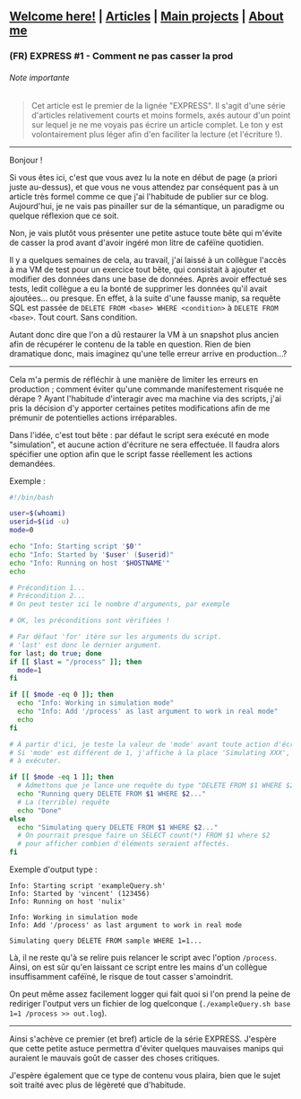 ## [Welcome here!](https://vpenando.github.io) | [Articles](https://vpenando.github.io/articles.html) | [Main projects](https://vpenando.github.io/projects.html) | [About me](https://vpenando.github.io/about.html)

### (FR) EXPRESS #1 - Comment ne pas casser la prod

###### Note importante
> Cet article est le premier de la lignée "EXPRESS". Il s'agit d'une série d'articles relativement courts et moins formels, axés autour d'un point sur lequel je ne me voyais pas écrire un article complet. Le ton y est volontairement plus léger afin d'en faciliter la lecture (et l'écriture !).

---

Bonjour !

Si vous êtes ici, c'est que vous avez lu la note en début de page (a priori juste au-dessus), et que vous ne vous attendez par conséquent pas à un article très formel comme ce que j'ai l'habitude de publier sur ce blog.
Aujourd'hui, je ne vais pas pinailler sur de la sémantique, un paradigme ou quelque réflexion que ce soit.

Non, je vais plutôt vous présenter une petite astuce toute bête qui m'évite de casser la prod avant d'avoir ingéré mon litre de caféïne quotidien.

Il y a quelques semaines de cela, au travail, j'ai laissé à un collègue l'accès à ma VM de test pour un exercice tout bête, qui consistait à ajouter et modifier des données dans une base de données.
Après avoir effectué ses tests, ledit collègue a eu la bonté de supprimer les données qu'il avait ajoutées... ou presque. En effet, à la suite d'une fausse manip, sa requête SQL est passée de `DELETE FROM <base> WHERE <condition>` à `DELETE FROM <base>`. Tout court. Sans condition.

Autant donc dire que l'on a dû restaurer la VM à un snapshot plus ancien afin de récupérer le contenu de la table en question. Rien de bien dramatique donc, mais imaginez qu'une telle erreur arrive en production...?

---

Cela m'a permis de réfléchir à une manière de limiter les erreurs en production ; comment éviter qu'une commande manifestement risquée ne dérape ? Ayant l'habitude d'interagir avec ma machine via des scripts, j'ai pris la décision d'y apporter certaines petites modifications afin de me prémunir de potentielles actions irréparables.

Dans l'idée, c'est tout bête : par défaut le script sera exécuté en mode "simulation", et aucune action d'écriture ne sera effectuée. Il faudra alors spécifier une option afin que le script fasse réellement les actions demandées.

Exemple :

```sh
#!/bin/bash

user=$(whoami)
userid=$(id -u)
mode=0

echo "Info: Starting script '$0'"
echo "Info: Started by '$user' ($userid)"
echo "Info: Running on host '$HOSTNAME'" 
echo

# Précondition 1...
# Précondition 2...
# On peut tester ici le nombre d'arguments, par exemple

# OK, les préconditions sont vérifiées !

# Par défaut 'for' itère sur les arguments du script.
# 'last' est donc le dernier argument.
for last; do true; done 
if [[ $last = "/process" ]]; then
  mode=1
fi

if [[ $mode -eq 0 ]]; then
  echo "Info: Working in simulation mode"
  echo "Info: Add '/process' as last argument to work in real mode"
  echo
fi

# À partir d'ici, je teste la valeur de 'mode' avant toute action d'écriture.
# Si 'mode' est différent de 1, j'affiche à la place 'Simulating XXX', où 'XXX' est la commande
# à exécuter.

if [[ $mode -eq 1 ]]; then
  # Admettons que je lance une requête du type "DELETE FROM $1 WHERE $2"
  echo "Running query DELETE FROM $1 WHERE $2..."
  # La (terrible) requête
  echo "Done"
else
  echo "Simulating query DELETE FROM $1 WHERE $2..."
  # On pourrait presque faire un SELECT count(*) FROM $1 where $2
  # pour afficher combien d'éléments seraient affectés.
fi
```

Exemple d'output type :
```
Info: Starting script 'exampleQuery.sh'
Info: Started by 'vincent' (123456)
Info: Running on host 'nulix'

Info: Working in simulation mode
Info: Add '/process' as last argument to work in real mode

Simulating query DELETE FROM sample WHERE 1=1...
```

Là, il ne reste qu'à se relire puis relancer le script avec l'option `/process`. Ainsi, on est sûr qu'en laissant ce script entre les mains d'un collègue insuffisamment caféïné, le risque de tout casser s'amoindrit.

On peut même assez facilement logger qui fait quoi si l'on prend la peine de rediriger l'output vers un fichier de log quelconque (`./exampleQuery.sh base 1=1 /process >> out.log`).

---

Ainsi s'achève ce premier (et bref) article de la série EXPRESS. J'espère que cette petite astuce permettra d'éviter quelques mauvaises manips qui auraient le mauvais goût de casser des choses critiques.

J'espère également que ce type de contenu vous plaira, bien que le sujet soit traité avec plus de légèreté que d'habitude.

